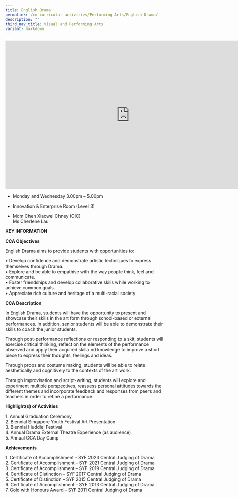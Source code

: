 ```yaml
---
title: English Drama
permalink: /co-curricular-activities/Performing-Arts/English-Drama/
description: ""
third_nav_title: Visual and Performing Arts
variant: markdown
---
```

<iframe allowfullscreen="true" height="467" width="780" frameborder="0" src="https://docs.google.com/presentation/d/1kLLgKnKPNBbuxRLkik2lmQhbaTVcp_P9iDgsBQWL_Yo/embed?start=true&amp;loop=true&amp;delayms=5000"></iframe>

*   Monday and Wednesday
    3.00pm – 5.00pm  
    
*   Innovation &amp; Enterprise Room (Level 3)
*   Mdm Chen Xiaowei Chney (OIC)  
    Ms Cherlene Lau
		
**KEY INFORMATION**

**CCA Objectives**

English Drama aims to provide students with opportunities to:

• Develop confidence and demonstrate artistic techniques to express themselves through Drama.<br>
• Explore and be able to empathise with the way people think, feel and communicate.<br>
• Foster friendships and develop collaborative skills while working to achieve common goals.<br>
• Appreciate rich culture and heritage of a multi-racial society

**CCA Description**

In English Drama, students will have the opportunity to present and showcase their skills in the art form through school-based or external performances. In addition, senior students will be able to demonstrate their skills to coach the junior students.

  

Through post-performance reflections or responding to a skit, students will exercise critical thinking, reflect on the elements of the performance observed and apply their acquired skilla nd knowledge to improve a short piece to express their thoughts, feelings and ideas.

  

Through props and costume making, students will be able to relate aesthetically and cognitively to the contexts of the art work.

  

Through improvisation and script-writing, students will explore and experiment multiple perspectives, reassess personal attitudes towards the different themes and incorporate feedback and responses from peers and teachers in order to refine a performance.

**Highlight(s) of Activities**

1\. Annual Graduation Ceremony <br>
2\. Biennial Singapore Youth Festival Art Presentation <br>
3\. Biennial Huddle! Festival <br>
4\. Annual Drama External Theatre Experience (as audience) <br>
5\. Annual CCA Day Camp<br>

**Achievements**

1\. Certificate of Accomplishment – SYF 2023 Central Judging of Drama<br>
2\. Certificate of Accomplishment – SYF 2021 Central Judging of Drama<br>
3\. Certificate of Accomplishment – SYF 2019 Central Judging of Drama<br>
4\. Certificate of Distinction – SYF 2017 Central Judging of Drama<br>
5\. Certificate of Distinction – SYF 2015 Central Judging of Drama<br>
6\. Certificate of Accomplishment – SYF 2013 Central Judging of Drama<br>
7\. Gold with Honours Award – SYF 2011 Central Judging of Drama